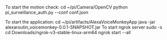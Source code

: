 To start the motion check:
    cd ~/pi/Camera/OpenCV
    python pi_surveillance_auth.py --conf conf.json

To start the application:
    cd ~/pi/artifacts/AlexaVoiceMonkeyApp
    java -jar alexaroutin_voicemonkey-0.0.1-SNAPSHOT.jar
To start ngrok server
    sudo -s
    cd Downloads/ngrok-v3-stable-linux-arm64
    ngrok start --all